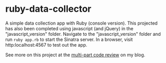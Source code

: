 # ruby-data-collector
A simple data collection app with Ruby (console version). This projected has
also been completed using javascript (and jQuery) in the "javascript_version"
folder. Navigate to the "javascript_version" folder and run `ruby app.rb` to start
the Sinatra server. In a browser, visit http:localhost:4567 to test out the app.

See more on this project at the [multi-part code review](http://blog.nickvanselow.com/ruby-data-collection-tutorial) on my blog.
